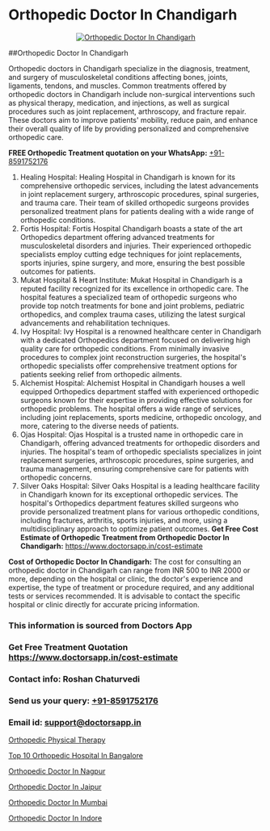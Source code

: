 # Orthopedic Doctor In Chandigarh

<p align="center">
  <a href="https://doctorsapp.in">
    <img src="https://i.ibb.co/tqM3hNg/sqdqdqsddsa.png" alt="Orthopedic Doctor In Chandigarh">
  </a>
</p>
##Orthopedic Doctor In Chandigarh

Orthopedic doctors in Chandigarh specialize in the diagnosis, treatment, and surgery of musculoskeletal conditions affecting bones, joints, ligaments, tendons, and muscles. Common treatments offered by orthopedic doctors in Chandigarh include non-surgical interventions such as physical therapy, medication, and injections, as well as surgical procedures such as joint replacement, arthroscopy, and fracture repair. These doctors aim to improve patients' mobility, reduce pain, and enhance their overall quality of life by providing personalized and comprehensive orthopedic care.

**FREE Orthopedic Treatment quotation on your WhatsApp:**  [+91-8591752176](https://api.whatsapp.com/send?phone=8591752176)

1) Healing Hospital: Healing Hospital in Chandigarh is known for its comprehensive orthopedic services, including the latest advancements in joint replacement surgery, arthroscopic procedures, spinal surgeries, and trauma care. Their team of skilled orthopedic surgeons provides personalized treatment plans for patients dealing with a wide range of orthopedic conditions.
2) Fortis Hospital: Fortis Hospital Chandigarh boasts a state of the art Orthopedics department offering advanced treatments for musculoskeletal disorders and injuries. Their experienced orthopedic specialists employ cutting edge techniques for joint replacements, sports injuries, spine surgery, and more, ensuring the best possible outcomes for patients.
3) Mukat Hospital & Heart Institute: Mukat Hospital in Chandigarh is a reputed facility recognized for its excellence in orthopedic care. The hospital features a specialized team of orthopedic surgeons who provide top notch treatments for bone and joint problems, pediatric orthopedics, and complex trauma cases, utilizing the latest surgical advancements and rehabilitation techniques.
4) Ivy Hospital: Ivy Hospital is a renowned healthcare center in Chandigarh with a dedicated Orthopedics department focused on delivering high quality care for orthopedic conditions. From minimally invasive procedures to complex joint reconstruction surgeries, the hospital's orthopedic specialists offer comprehensive treatment options for patients seeking relief from orthopedic ailments.
5) Alchemist Hospital: Alchemist Hospital in Chandigarh houses a well equipped Orthopedics department staffed with experienced orthopedic surgeons known for their expertise in providing effective solutions for orthopedic problems. The hospital offers a wide range of services, including joint replacements, sports medicine, orthopedic oncology, and more, catering to the diverse needs of patients.
6) Ojas Hospital: Ojas Hospital is a trusted name in orthopedic care in Chandigarh, offering advanced treatments for orthopedic disorders and injuries. The hospital's team of orthopedic specialists specializes in joint replacement surgeries, arthroscopic procedures, spine surgeries, and trauma management, ensuring comprehensive care for patients with orthopedic concerns.
7) Silver Oaks Hospital: Silver Oaks Hospital is a leading healthcare facility in Chandigarh known for its exceptional orthopedic services. The hospital's Orthopedics department features skilled surgeons who provide personalized treatment plans for various orthopedic conditions, including fractures, arthritis, sports injuries, and more, using a multidisciplinary approach to optimize patient outcomes.
**Get Free Cost Estimate of Orthopedic Treatment from Orthopedic Doctor In Chandigarh:** https://www.doctorsapp.in/cost-estimate

**Cost of Orthopedic Doctor In Chandigarh:**
The cost for consulting an orthopedic doctor in Chandigarh can range from INR 500 to INR 2000 or more, depending on the hospital or clinic, the doctor's experience and expertise, the type of treatment or procedure required, and any additional tests or services recommended. It is advisable to contact the specific hospital or clinic directly for accurate pricing information.

### This information is sourced from Doctors App 
### Get Free Treatment Quotation https://www.doctorsapp.in/cost-estimate
### Contact info: Roshan Chaturvedi 
### Send us your query: [+91-8591752176](https://api.whatsapp.com/send?phone=8591752176) 
### Email id: support@doctorsapp.in

[Orthopedic Physical Therapy](https://www.linkedin.com/pulse/orthopedic-physical-therapy-doctorsappin-yu0sc?trackingId=8l56wE%2FUQkPdoAsoO%2BfgSA%3D%3D&lipi=urn%3Ali%3Apage%3Ad_flagship3_company_admin%3BcTUR6naWQkWjeA%2BR15noZQ%3D%3D)

[Top 10 Orthopedic Hospital In Bangalore](https://www.linkedin.com/pulse/top-10-orthopedic-hospital-bangalore-doctorsapp-khulna-zydle/?lipi=urn%3Ali%3Apage%3Ad_flagship3_publishing_published%3BGEqZN5HRTtyyjvrP1Bdt0Q%3D%3D)

[Orthopedic Doctor In Nagpur](https://medium.com/@vimalrana22/orthopedic-doctor-in-nagpur-fb86f7f294aa)

[Orthopedic Doctor In Jaipur](https://medium.com/@vimalrana22/orthopedic-doctor-in-jaipur-cab5aa22cd63)

[Orthopedic Doctor In Mumbai](https://doctors-apps.github.io/doctorsapp/orthopedic-doctor-in-mumbai)

[Orthopedic Doctor In Indore](https://doctors-apps.github.io/doctorsapp/orthopedic-doctor-in-indore)

